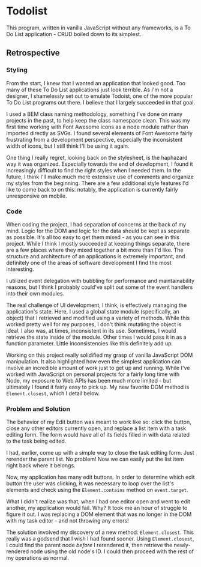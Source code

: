 # Todolist

This program, written in vanilla JavaScript without any frameworks, is a To Do List application - CRUD boiled down to its simplest. 

## Retrospective

### Styling

From the start, I knew that I wanted an application that looked good. Too many of these To Do List applications just look terrible. As I'm not a designer, I shamelessly set out to emulate Todoist, one of the more popular To Do List programs out there. I believe that I largely succeeded in that goal. 

I used a BEM class naming methodology, something I've done on many projects in the past, to help keep the class namespace clean. This was my first time working with Font Awesome icons as a node module rather than imported directly as SVGs. I found several elements of Font Awesome fairly frustrating from a development perspective, especially the inconsistent width of icons, but I still think I'll be using it again. 

One thing I really regret, looking back on the stylesheet, is the haphazard way it was organized. Especially towards the end of development, I found it increasingly difficult to find the right styles when I needed them. In the future, I think I'll make much more extensive use of comments and organize my styles from the beginning. There are a few additional style features I'd like to come back to on this: notably, the application is currently fairly unresponsive on mobile.

### Code

When coding the project, I had separation of concerns at the back of my mind. Logic for the DOM and logic for the data should be kept as separate as possible. It's all too easy to get them mixed - as you can see in this project. While I think I mostly succeeded at keeping things separate, there are a few places where they mixed together a bit more than I'd like. The structure and architecture of an applications is extremely important, and definitely one of the areas of software development I find the most interesting.

I utilized event delegation with bubbling for performance and maintainability reasons, but I think I probably could've split out some of the event handlers into their own modules.

The real challenge of UI development, I think, is effectively managing the application's state. Here, I used a global state module (specifically, an object) that I retrieved and modified using a variety of methods. While this worked pretty well for my purposes, I don't think mutating the object is ideal. I also was, at times, inconsistent in its use. Sometimes, I would retrieve the state inside of the module. Other times I would pass it in as a function parameter. Little inconsistencies like this definitely add up.

Working on this project really solidified my grasp of vanilla JavaScript DOM manipulation. It also highlighted how even the simplest application can involve an incredible amount of work just to get up and running. While I've worked with JavaScript on personal projects for a fairly long time with Node, my exposure to Web APIs has been much more limited - but ultimately I found it fairly easy to pick up. My new favorite DOM method is `Element.closest`, which I detail below.

### Problem and Solution

The behavior of my Edit button was meant to work like so: click the button, close any other editors currently open, and replace a list item with a task editing form. The form would have all of its fields filled in with data related to the task being edited.

I had, earlier, come up with a simple way to close the task editing form. Just rerender the parent list. No problem! Now we can easily put the list item right back where it belongs.

Now, my application has many edit buttons. In order to determine which edit button the user was clicking, it was necessary to loop over the list's elements and check using the `Element.contains` method on `event.target`.

What I didn't realize was that, when I had one editor open and went to edit another, my application would fail. Why? It took me an hour of struggle to figure it out. I was replacing a DOM element that was no longer in the DOM with my task editor - and not throwing any errors!

The solution involved my discovery of a new method: `Element.closest`. This really was a godsend that I wish I had found sooner. Using `Element.closest`, I could find the parent node *before* I rerendered it, then retrieve the newly-rendered node using the old node's ID. I could then proceed with the rest of my operations as normal.
